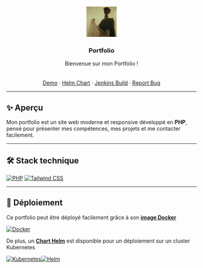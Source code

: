 <br />
<div align="center">
  <a href="https://github.com/billal280">
    <img src="img/pervrell.png" alt="Logo" width="80" height="80">
  </a>

  <h3 align="center">Portfolio</h3>

  <p align="center">
    Bienvenue sur mon Portfolio !
    <br />
    <br />
    <br />
    <a href="https://billalsaidi.fr">Demo</a>
    &middot;
    <a href="https://github.com/billal280/PortfolioChart">Helm Chart</a>
    &middot;
    <a href="https://jenkins.billalsaidi.fr">Jenkins Build</a>
    &middot;
    <a href="https://github.com/billal280/Portfolio/issues/new?labels=bug&template=bug-report">Report Bug</a>
  </p>
</div>

---

## ✨ Aperçu

Mon portfolio est un site web moderne et responsive développé en **PHP**, pensé pour présenter mes compétences, mes projets et me contacter facilement.

---

## 🛠️ Stack technique

[![PHP](https://img.shields.io/badge/PHP-777BB4?style=for-the-badge&logo=php&logoColor=white)](https://www.php.net/)
[![Tailwind CSS](https://img.shields.io/badge/Tailwind_CSS-06B6D4?style=for-the-badge&logo=tailwind-css&logoColor=white)](https://tailwindcss.com/)

---

## 🚀 Déploiement

Ce portfolio peut être déployé facilement grâce à son [**image Docker**](https://github.com/billal280/Portfolio/blob/develop/Dockerfile)

[![Docker](https://img.shields.io/badge/Docker-2496ED?style=for-the-badge&logo=docker&logoColor=white)](https://hub.docker.com/r/billal280/portfolio)  



De plus, un [**Chart Helm**](https://github.com/billal280/PortfolioChart) est disponible pour un déploiement sur un cluster Kubernetes

[![Kubernetes](https://img.shields.io/badge/Kubernetes-326CE5?style=for-the-badge&logo=kubernetes&logoColor=white)](https://kubernetes.io/)[![Helm](https://img.shields.io/badge/Helm-0F172A?style=for-the-badge&logo=helm&logoColor=white)](https://github.com/billal280/PortfolioChart)
